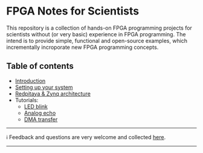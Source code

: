 # FPGA Notes for Scientists
This repository is a collection of hands-on FPGA programming projects for scientists without (or very basic) experience in FPGA programming. The intend is to provide simple, functional and open-source examples, which incrementally incroporate new FPGA programming concepts. 



## Table of contents
* [Introduction](../../wiki/Introduction)
* [Setting up your system](../../wiki/Setting-up-your-system)
* [Redpitaya & Zynq architecture](../../wiki/Redpitaya-&-Zynq-architecture)
* Tutorials:
   * [LED blink](../../wiki/LED-blink)
   * [Analog echo](../../wiki/Analog-echo)
   * [DMA transfer](../../wiki/DMA-transfer)

***

:information_source: Feedback and questions are very welcome and collected [here](https://github.com/dspsandbox/FPGA-Lectures-for-Scientists/issues).
 
 ***

